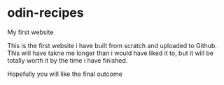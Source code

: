 # odin-recipes
My first website

This is the first website i have built from scratch and uploaded to Github. 
This will have takne me longer than i would have liked it to, but it will be totally worth it by the time i have finished. 

Hopefully you will like the final outcome